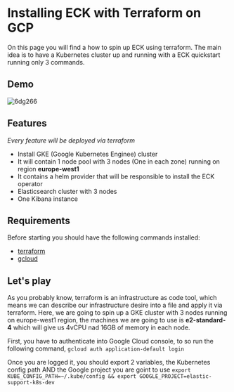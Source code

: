 # Installing ECK with Terraform on GCP

On this page you will find a how to spin up ECK using terraform. The main idea is to have a Kubernetes cluster up and running with a ECK quickstart running only 3 commands.

## Demo

![6dg266](https://user-images.githubusercontent.com/16880741/164688035-442f63a2-ff3d-4bd5-88cd-40c2722a0ade.gif)


## Features
_Every feature will be deployed via terraform_

- Install GKE (Google Kubernetes Enginee) cluster 
- It will contain 1 node pool with 3 nodes (One in each zone) running on region **europe-west1**
- It contains a helm provider that will be responsible to install the ECK operator
- Elasticsearch cluster with 3 nodes
- One Kibana instance

## Requirements
Before starting you should have the following commands installed:

- [terraform](https://www.terraform.io/downloads)
- [gcloud](https://cloud.google.com/sdk/docs/install)

## Let's play
As you probably know, terraform is an infrastructure as code tool, which means we can describe our infrastructure desire into a file and apply it via terraform.
Here, we are going to spin up a GKE cluster with 3 nodes running on europe-west1 region, the machines we are going to use is **e2-standard-4** which will give us 4vCPU nad 16GB of memory in each node.

First, you have to authenticate into Google Cloud console, to so run the following command,
`gcloud auth application-default login`

Once you are logged it, you should export 2 variables, the Kubernetes config path AND the Google project you are goint to use
`export KUBE_CONFIG_PATH=~/.kube/config && export GOOGLE_PROJECT=elastic-support-k8s-dev`



